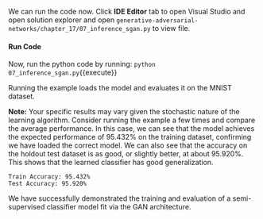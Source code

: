 

We can run the code now. Click **IDE Editor** tab to open Visual Studio and open solution explorer and open `generative-adversarial-networks/chapter_17/07_inference_sgan.py` to view file.

#### Run Code
Now, run the python code by running: `python 07_inference_sgan.py`{{execute}}

Running the example loads the model and evaluates it on the MNIST dataset.

**Note:** Your specific results may vary given the stochastic nature of the learning algorithm.
Consider running the example a few times and compare the average performance.
In this case, we can see that the model achieves the expected performance of 95.432% on
the training dataset, confirming we have loaded the correct model. We can also see that the
accuracy on the holdout test dataset is as good, or slightly better, at about 95.920%. This
shows that the learned classifier has good generalization.

```
Train Accuracy: 95.432%
Test Accuracy: 95.920%
```

We have successfully demonstrated the training and evaluation of a semi-supervised classifier
model fit via the GAN architecture.